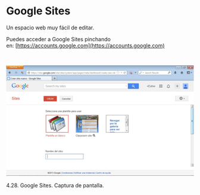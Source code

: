 
# Google Sites

Un espacio web muy fácil de editar. 

Puedes acceder a Google Sites pinchando en: [https://accounts.google.com](https://accounts.google.com)

 


![](img/googlesites.jpg)

 4.28. Google Sites. Captura de pantalla.


